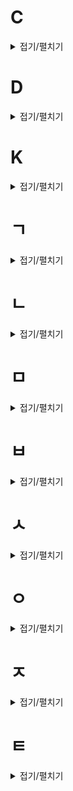 # C
<details markdown="1">
<summary>접기/펼치기</summary>

- [c++ stl 자료구조](https://github.com/LEE026/algorithm-and-data-structure/tree/main/c%2B%2B_stl_data_structure)
  - [vector](https://github.com/LEE026/algorithm-and-data-structure/blob/main/c%2B%2B_stl_data_structure/vector.md)
  - list
  - [set, unordered_set](https://github.com/LEE026/algorithm-and-data-structure/blob/main/c%2B%2B_stl_data_structure/set.md)
  - map, unordered_map
  - [string](https://github.com/LEE026/algorithm-and-data-structure/blob/main/c%2B%2B_stl_data_structure/string.md)
  - [queue](https://github.com/LEE026/algorithm-and-data-structure/blob/main/c%2B%2B_stl_data_structure/queue.md)
  - [stack](https://github.com/LEE026/algorithm-and-data-structure/blob/main/c%2B%2B_stl_data_structure/stack.md)
  - [priority_queue](https://github.com/LEE026/algorithm-and-data-structure/blob/main/c%2B%2B_stl_data_structure/priority_queue.md)
  - deque
  - bitset
  - tuple
  
  
</details>

# D
<details markdown="1">
<summary>접기/펼치기</summary>

- DP
  - 0/1 배낭문제
  - LIS(가장 긴 증가하는 부분 수열)
  
  </details>
  
# K
<details markdown="1">
<summary>접기/펼치기</summary>

- kmp
  
  </details>
  

# ㄱ
<details markdown="1">
<summary>접기/펼치기</summary>

- 그래프
  - 그래프 순회
    - bfs
    - dfs
  - 최단거리 알고리즘
    - 다익스트라
    - 벨만포드
    - SPFA
    - 플로이드-워셜
  - 최소신장트리
  - 유니온 파인드
  - 크루스칼 알고리즘
  - 프림 알고리즘
  - 오일러 경로,회로
  - 해밀턴 경로,회로
  - 위상정렬

- 그리디
  - 스윕 라인
  
  </details>
  
# ㄴ
<details markdown="1">
<summary>접기/펼치기</summary>

- 누적합

</details>

# ㅁ
<details markdown="1">
<summary>접기/펼치기</summary>

- 문자열
  - kmp
  - LCS(가장 긴 증가하는 부분 문자열)
  
  </details>
  
# ㅂ
<details markdown="1">
<summary>접기/펼치기</summary>

- 백트래킹
- [분할정복](https://github.com/LEE026/algorithm-and-data-structure/blob/main/divide_and_conquer/divide_and_conquer.md)
- 브루트 포스

</details>


# ㅅ
<details markdown="1">
<summary>접기/펼치기</summary>

- 세그먼트 트리
- 수학
  - 정수론
  - 유클리드 호제법
  - 중국인의 나머지 정리
  - 칸토어 집합
  - 뫼비우스 반전공식
  - 고속 푸리에 변환
  - CCW
  
  </details>
  

# ㅇ
<details markdown="1">
<summary>접기/펼치기</summary>

- 이진 탐색
  - c++ stl
    - lower_bound
    - upper_bound
    - binary_search
  - 매개변수 탐색
  
  </details>
  
  
# ㅈ
<details markdown="1">
<summary>접기/펼치기</summary>

- 재귀
- 정렬
  - 선택 정렬
  - 삽입정렬
  - 버블 정렬
  - 힙정렬
  - 합병 정렬
  - 퀵정렬
  - 기수정렬
  - c++ stl
    - sort
    
    </details>
    

# ㅌ
<details markdown="1">
<summary>접기/펼치기</summary>

- 트라이
- 트리
  - 트리 dp


</details>






